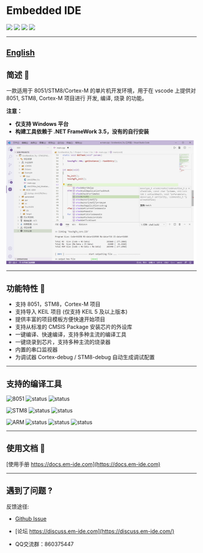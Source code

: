 # Embedded IDE

[![](https://vsmarketplacebadge.apphb.com/version/cl.eide.svg)](https://marketplace.visualstudio.com/items?itemName=CL.eide) [![](https://vsmarketplacebadge.apphb.com/installs/cl.eide.svg)](https://marketplace.visualstudio.com/items?itemName=CL.eide) [![](https://vsmarketplacebadge.apphb.com/downloads/cl.eide.svg)](https://marketplace.visualstudio.com/items?itemName=CL.eide) [![](https://vsmarketplacebadge.apphb.com/rating/cl.eide.svg)](https://marketplace.visualstudio.com/items?itemName=CL.eide)

***

## [English](./README_EN.md)

## 简述 📑

一款适用于 8051/STM8/Cortex-M 的单片机开发环境，用于在 vscode 上提供对 8051, STM8, Cortex-M 项目进行 开发, 编译, 烧录 的功能。

**注意：**
 - **仅支持 Windows 平台**
 - **构建工具依赖于 .NET FrameWork 3.5，没有的自行安装**

![preview](./res/preview/show.png)

***

## 功能特性 🎉

* 支持 8051，STM8，Cortex-M 项目
* 支持导入 KEIL 项目 (仅支持 KEIL 5 及以上版本)
* 提供丰富的项目模板方便快速开始项目
* 支持从标准的 CMSIS Package 安装芯片的外设库
* 一键编译、快速编译，支持多种主流的编译工具
* 一键烧录到芯片，支持多种主流的烧录器
* 内置的串口监视器
* 为调试器 Cortex-debug / STM8-debug 自动生成调试配置

***

## 支持的编译工具
 
 ![8051](https://img.shields.io/badge/-8051_:-grey.svg) ![status](https://img.shields.io/badge/Keil_C51-✔-brightgreen.svg) ![status](https://img.shields.io/badge/SDCC-✔-brightgreen.svg)
 
 ![STM8](https://img.shields.io/badge/-STM8_:-grey.svg) ![status](https://img.shields.io/badge/IAR_STM8-✔-brightgreen.svg) ![status](https://img.shields.io/badge/SDCC-✔-brightgreen.svg)
 
 ![ARM](https://img.shields.io/badge/-ARM_:-grey.svg) ![status](https://img.shields.io/badge/ARMCC-✔-brightgreen.svg) ![status](https://img.shields.io/badge/ARMCLang-✔-brightgreen.svg) ![status](https://img.shields.io/badge/ARM_GCC-✔-brightgreen.svg)

***

## 使用文档 📖

[使用手册 https://docs.em-ide.com](https://docs.em-ide.com)

***

## 遇到了问题 ?

反馈途径: 

- [Github Issue](https://github.com/github0null/eide/issues)

- [论坛 https://discuss.em-ide.com](https://discuss.em-ide.com/)

- QQ交流群：860375447
